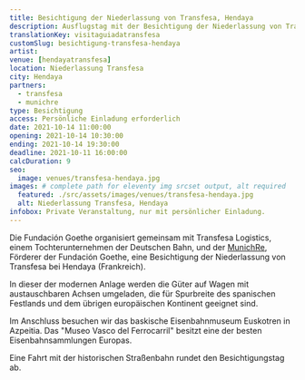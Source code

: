 ```yaml
---
title: Besichtigung der Niederlassung von Transfesa, Hendaya
description: Ausflugstag mit der Besichtigung der Niederlassung von Transfesa bei Hendaya, dem Besuch des baskischen Eisenbahnmuseums Euskotren in Azpeitia und einer Fahrt mit der historischen Straßenbahn.
translationKey: visitaguiadatransfesa
customSlug: besichtigung-transfesa-hendaya
artist:
venue: [hendayatransfesa]
location: Niederlassung Transfesa
city: Hendaya
partners:
  - transfesa
  - munichre
type: Besichtigung
access: Persönliche Einladung erforderlich
date: 2021-10-14 11:00:00
opening: 2021-10-14 10:30:00
ending: 2021-10-14 19:30:00
deadline: 2021-10-11 16:00:00
calcDuration: 9
seo:
  image: venues/transfesa-hendaya.jpg
images: # complete path for eleventy img srcset output, alt required
  featured: ./src/assets/images/venues/transfesa-hendaya.jpg
  alt: Niederlassung Transfesa, Hendaya
infobox: Private Veranstaltung, nur mit persönlicher Einladung.
---
```


Die Fundación Goethe organisiert gemeinsam mit Transfesa Logistics, einem Tochterunternehmen der Deutschen Bahn, und der [MunichRe](https://www.fundaciongoethe.org/de/foerderer/munichre/), Förderer der Fundación Goethe, eine Besichtigung der Niederlassung von Transfesa bei Hendaya (Frankreich).

In dieser der modernen Anlage werden die Güter auf Wagen mit austauschbaren Achsen umgeladen, die für Spurbreite des spanischen Festlands und dem übrigen europäischen Kontinent geeignet sind.

Im Anschluss besuchen wir das baskische Eisenbahnmuseum Euskotren in Azpeitia. Das "Museo Vasco del Ferrocarril" besitzt eine der besten Eisenbahnsammlungen Europas.

Eine Fahrt mit der historischen Straßenbahn rundet den Besichtigungstag ab.
